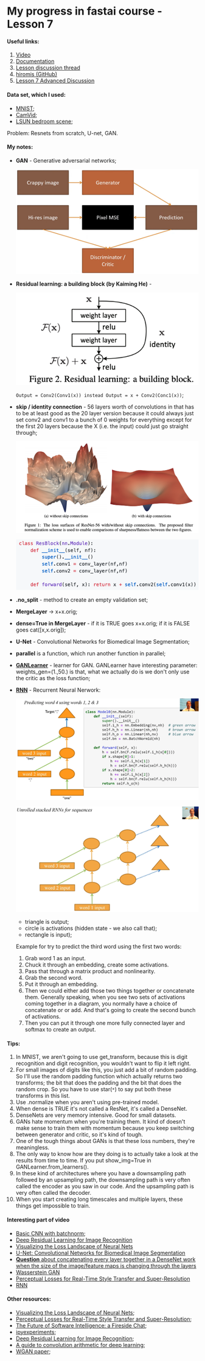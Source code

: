 # My progress in fastai course - Lesson 7

#### Useful links:

1. [Video](https://course.fast.ai/videos/?lesson=7)
2. [Documentation](https://docs.fast.ai)
3. [Lesson discussion thread](https://forums.fast.ai/t/lesson-7-in-class-chat/32554/118)
4. [hiromis (GitHub)](https://github.com/hiromis/notes/blob/master/Lesson7.md)
5. [Lesson 7 Advanced Discussion](https://forums.fast.ai/t/lesson-7-further-discussion/32555)


#### Data set, which I used:

   * [MNIST](http://yann.lecun.com/exdb/mnist/);
   * [CamVid](http://mi.eng.cam.ac.uk/research/projects/VideoRec/CamVid/);
   * [LSUN bedroom scene](https://www.kaggle.com/jhoward/lsun_bedroom/data);

   Problem:  Resnets from scratch, U-net, GAN.

#### My notes:

   - **GAN** - Generative adversarial networks;
   
       ![Generative Adversarial Network](images/generative_adversarial_network.png)
   
   - **Residual learning: a building block (by Kaiming He)** - 
       
        ![Residual learning](images/residual_learning.png)
           
        `Output = Conv2(Conv1(x)) instead Output = x + Conv2(Conc1(x))`;


   - **skip / identity connection** - 56 layers worth of convolutions in that has to be at least good as the 20 layer version because it could always just set conv2 and conv1 to a bunch of 0 weights for everything except for the first 20 layers because the X (i.e. the input) could just go straight through;

        ![ResNet](images/res_net.png)

        ![Res block function](images/res_block_function.png)

   - **.no_split** - method to create an empty validation set;
   - **MergeLayer** -> x+x.orig; 
   - **dense=True in MergeLayer** - if it is TRUE goes x+x.orig; if it is FALSE goes cat([x,x.orig]);
   - **U-Net** - Convolutional Networks for Biomedical Image Segmentation;
   - **parallel** is a function, which run another function in parallel;
   - [**GANLearner**](https://docs.fast.ai/vision.gan.html#GANLearner) - learner for GAN. GANLearner have interesting parameter: weights_gen=(1.,50.) is that, what we actually do is we don't only use the critic as the loss function;
   - [**RNN**](https://en.wikipedia.org/wiki/Recurrent_neural_network) - Recurrent Neural Nerwork:
   
       ![RNN](images/rnn_with_code.png)
   
       ![LSTM/GRU](images/rnn.png)
       - triangle is output;
       - circle is activations (hidden state - we also call that);
       - rectangle is input);
       
       Example for try to predict the third word using the first two words:
       
       
        1. Grab word 1 as an input.
        2. Chuck it through an embedding, create some activations.
        3. Pass that through a matrix product and nonlinearity.
        4. Grab the second word.
        5. Put it through an embedding.
        6. Then we could either add those two things together or concatenate them. Generally speaking, when you see two sets of activations coming together in a diagram, you normally have a choice of concatenate or or add. And that's going to create the second bunch of activations.
        7. Then you can put it through one more fully connected layer and softmax to create an output.

       
#### Tips:

   1. In MNIST, we aren't going to use get_transform, because this is digit recognition and digit recognition, you wouldn't want to flip it left right.
   2. For small images of digits like this, you just add a bit of random padding. So I'll use the random padding function which actually returns two transforms; the bit that does the padding and the bit that does the random crop. So you have to use star(`*`) to say put both these transforms in this list.
   3. Use .normalize when you aren't using pre-trained model.
   4. When dense is TRUE it's not called a ResNet, it's called a DenseNet.
   5. DenseNets are very memory intensive. Good for small datasets.
   6. GANs hate momentum when you're training them. It kind of doesn't make sense to train them with momentum because you keep switching between generator and critic, so it's kind of tough.
   7. One of the tough things about GANs is that these loss numbers, they're meaningless.
   8. The only way to know how are they doing is to actually take a look at the results from time to time. If you put show_img=True in GANLearner.from_learners().
   9. In these kind of architectures where you have a downsampling path followed by an upsampling path, the downsampling path is very often called the encoder as you saw in our code. And the upsampling path is very often called the decoder.
   10. When you start creating long timescales and multiple layers, these things get impossible to train.
   
#### Interesting part of video

   - [Basic CNN with batchnorm](https://www.youtube.com/watch?v=9spwoDYwW_I&t=661);
   - [Deep Residual Learning for Image Recognition](https://www.youtube.com/watch?v=9spwoDYwW_I&t=984)
   - [Visualizing the Loss Landscape of Neural Nets](https://www.youtube.com/watch?v=9spwoDYwW_I&t=1236)
   - [U-Net: Convolutional Networks for Biomedical Image Segmentation](https://www.youtube.com/watch?v=9spwoDYwW_I&t=1816)
   - [**Question** about concatenating every layer together in a DenseNet work when the size of the image/feature maps is changing through the layers](https://www.youtube.com/watch?v=9spwoDYwW_I&t=2990)
   - [Wasserstein GAN](https://www.youtube.com/watch?v=9spwoDYwW_I&t=4600)
   - [Perceptual Losses for Real-Time Style Transfer and Super-Resolution](https://www.youtube.com/watch?v=9spwoDYwW_I&t=4717)
   - [RNN](https://www.youtube.com/watch?v=9spwoDYwW_I&t=5919)

#### Other resources:

   * [Visualizing the Loss Landscape of Neural Nets](https://arxiv.org/abs/1712.09913);
   * [Perceptual Losses for Real-Time Style Transfer and Super-Resolution](https://arxiv.org/abs/1603.08155);
   * [The Future of Software Intelligence: a Fireside Chat](https://www.youtube.com/watch?v=v16uzPYho4g);
   * [ipyexperiments](https://github.com/stas00/ipyexperiments/);
   * [Deep Residual Learning for Image Recognition](https://arxiv.org/abs/1512.03385);
   * [A guide to convolution arithmetic for deep learning](https://arxiv.org/pdf/1603.07285.pdf);
   * [WGAN paper](https://arxiv.org/abs/1701.07875);